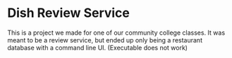 # Dish Review Service
This is a project we made for one of our community college classes. It was meant to be a review service, but ended up only being a restaurant database with a command line UI.
(Executable does not work)

